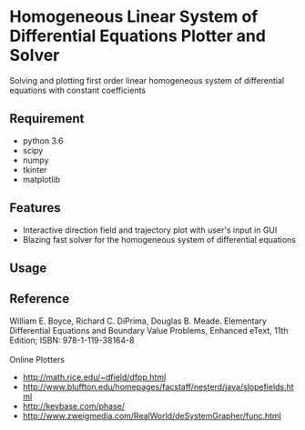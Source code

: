 # Homogeneous Linear System of Differential Equations Plotter and Solver
Solving and plotting first order linear homogeneous system of differential equations with constant coefficients
## Requirement
* python 3.6
* scipy
* numpy
* tkinter
* matplotlib
## Features
* Interactive direction field and trajectory plot with user's input in GUI
* Blazing fast solver for the homogeneous system of differential equations
## Usage
## Reference
William E. Boyce, Richard C. DiPrima, Douglas B. Meade. Elementary Differential Equations and Boundary Value Problems, Enhanced eText, 11th Edition; ISBN: 978-1-119-38164-8
<br><br>
Online Plotters
* http://math.rice.edu/~dfield/dfpp.html
* http://www.bluffton.edu/homepages/facstaff/nesterd/java/slopefields.html
* http://kevbase.com/phase/ <br>
* http://www.zweigmedia.com/RealWorld/deSystemGrapher/func.html